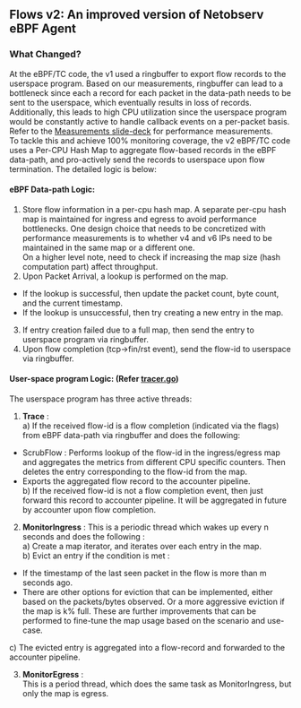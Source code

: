## Flows v2: An improved version of Netobserv eBPF Agent

### What Changed?
At the eBPF/TC code, the v1 used a ringbuffer to export flow records to the userspace program.
Based on our measurements, ringbuffer can lead to a bottleneck since each a record for each packet in the data-path needs to be sent to the userspace, which eventually results in loss of records.
Additionally, this leads to high CPU utilization since the userspace program would be constantly active to handle callback events on a per-packet basis.  
Refer to the [Measurements slide-deck](../docs/measurements.pptx) for performance measurements.  
To tackle this and achieve 100% monitoring coverage, the v2 eBPF/TC code uses a Per-CPU Hash Map to aggregate flow-based records in the eBPF data-path, and pro-actively send the records to userspace upon flow termination. The detailed logic is below:

#### eBPF Data-path Logic:
1) Store flow information in a per-cpu hash map. A separate per-cpu hash map is maintained for ingress and egress to avoid performance bottlenecks.
One design choice that needs to be concretized with performance measurements is to whether v4 and v6 IPs need to be maintained in the same map or a different one.  
On a higher level note, need to check if increasing the map size (hash computation part) affect throughput.  
2) Upon Packet Arrival, a lookup is performed on the map.  
  * If the lookup is successful, then update the packet count, byte count, and the current timestamp.  
  * If the lookup is unsuccessful, then try creating a new entry in the map.  

3) If entry creation failed due to a full map, then send the entry to userspace program via ringbuffer.  
4) Upon flow completion (tcp->fin/rst event), send the flow-id to userspace via ringbuffer.

#### User-space program Logic: (Refer [tracer.go](../pkg/ebpf/tracer.go))
The userspace program has three active threads:  

1) **Trace** :     
a) If the received flow-id is a flow completion (indicated via the flags) from eBPF data-path via ringbuffer and does the following:  
* ScrubFlow : Performs lookup of the flow-id in the ingress/egress map and aggregates the metrics from different CPU specific counters. Then deletes the entry corresponding to the flow-id from the map.  
* Exports the aggregated flow record to the accounter pipeline.  
b) If the received flow-id is not a flow completion event, then just forward this record to accounter pipeline. It will be aggregated in future by accounter upon flow completion.

2) **MonitorIngress** :
This is a periodic thread which wakes up every n seconds and does the following :  
a) Create a map iterator, and iterates over each entry in the map.  
b) Evict an entry if the condition is met :
  * If the timestamp of the last seen packet in the flow is more than m seconds ago.  
  * There are other options for eviction that can be implemented, either based on the packets/bytes observed. Or a more aggressive eviction if the map is k% full. These are further improvements that can be performed to fine-tune the map usage based on the scenario and use-case.

c) The evicted entry is aggregated into a flow-record and forwarded to the accounter pipeline.

3) **MonitorEgress** :  
This is a period thread, which does the same task as MonitorIngress, but only the map is egress.
